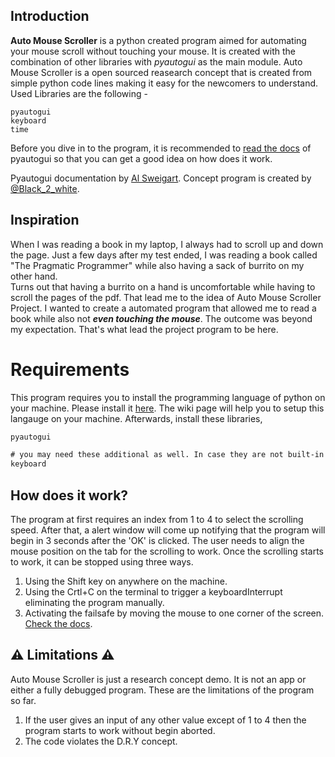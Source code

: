 ## Introduction
**Auto Mouse Scroller** is a python created program aimed for automating your mouse scroll without touching your mouse. It is created with the combination of other libraries with *pyautogui* as the main module. 
Auto Mouse Scroller is a open sourced reasearch concept that is created from simple python code lines making it easy for the newcomers to understand. 
Used Libraries are the following - 

    pyautogui 
    keyboard 
    time
Before you dive in to the program, it is recommended to [read the docs](https://pyautogui.readthedocs.io/en/latest/#fail-safes) of pyautogui so that you can get a good idea on how does it work.

Pyautogui documentation by [Al Sweigart](https://twitter.com/AlSweigart).
 Concept program is created by [@Black_2_white](https://twitter.com/Black_2_white).

## Inspiration
When I was reading a book in my laptop, I always had to scroll up and down the page. Just a few days after my test ended, I was reading a book called "The Pragmatic Programmer" while also having a sack of burrito on my other hand. <br> 
Turns out that having a burrito on a hand is uncomfortable while having to scroll the pages of the pdf. That lead me to the idea of Auto Mouse Scroller Project. I wanted to create a automated program that allowed me to read a book while also not ***even touching the mouse***. The outcome was beyond my expectation. That's what lead the project program to be here.

# Requirements
This program requires you to install the programming language of python on your machine. Please install it [here](https://www.python.org/). The wiki page will help you to setup this langauge on your machine. Afterwards, install these libraries,

```diff
pyautogui

# you may need these additional as well. In case they are not built-in
keyboard
```

## How does it work?
The program at first requires an index from 1 to 4 to select the scrolling speed. After that, a alert window will come up notifying that the program will begin in 3 seconds after the 'OK' is clicked. The user needs to align the mouse position on the tab for the scrolling to work. 
Once the scrolling starts to work, it can be stopped using three ways. 
1. Using the Shift key on anywhere on the machine.
2. Using the Crtl+C on the terminal to trigger a keyboardInterrupt eliminating the program manually. 
3. Activating the failsafe by moving the mouse to one corner of the screen. [Check the docs](https://pyautogui.readthedocs.io/en/latest/#fail-safes).

## ⚠ Limitations ⚠
Auto Mouse Scroller is just a research concept demo. It is not an app or either a fully debugged program. These are the limitations of the program so far.

1. If the user gives an input of any other value except of 1 to 4 then the program starts to work without begin aborted. 
2. The code violates the D.R.Y concept. 
